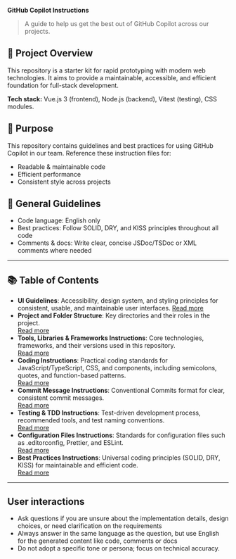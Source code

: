 **GitHub Copilot Instructions**

> A guide to help us get the best out of GitHub Copilot across our projects.


## 🧱 Project Overview

This repository is a starter kit for rapid prototyping with modern web technologies. It aims to provide a maintainable, accessible, and efficient foundation for full-stack development.

**Tech stack:** Vue.js 3 (frontend), Node.js (backend), Vitest (testing), CSS modules.



## 🎯 Purpose

This repository contains guidelines and best practices for using GitHub Copilot in our team. Reference these instruction files for:
- Readable & maintainable code
- Efficient performance
- Consistent style across projects

## 🔧 General Guidelines

- Code language: English only
- Best practices: Follow SOLID, DRY, and KISS principles throughout all code
- Comments & docs: Write clear, concise JSDoc/TSDoc or XML comments where needed

---


## 📚 Table of Contents

- **UI Guidelines**: Accessibility, design system, and styling principles for consistent, usable, and maintainable user interfaces.
  [Read more](./instructions/ui-guidelines.instructions.md)
- **Project and Folder Structure**: Key directories and their roles in the project.  
  [Read more](./instructions/project-file-structure.instructions.md)
- **Tools, Libraries & Frameworks Instructions**: Core technologies, frameworks, and their versions used in this repository.  
  [Read more](./instructions/tools.instructions.md)
- **Coding Instructions**: Practical coding standards for JavaScript/TypeScript, CSS, and components, including semicolons, quotes, and function-based patterns.  
  [Read more](./instructions/coding.instructions.md)
- **Commit Message Instructions**: Conventional Commits format for clear, consistent commit messages.  
  [Read more](./instructions/commit.instructions.md)
- **Testing & TDD Instructions**: Test-driven development process, recommended tools, and test naming conventions.  
  [Read more](./instructions/testing.instructions.md)
- **Configuration Files Instructions**: Standards for configuration files such as .editorconfig, Prettier, and ESLint.  
  [Read more](./instructions/config.instructions.md)
- **Best Practices Instructions**: Universal coding principles (SOLID, DRY, KISS) for maintainable and efficient code.  
  [Read more](./instructions/best-practices.instructions.md)

---

## User interactions
- Ask questions if you are unsure about the implementation details, design choices, or need clarification on the requirements
- Always answer in the same language as the question, but use English for the generated content like code, comments or docs
- Do not adopt a specific tone or persona; focus on technical accuracy.